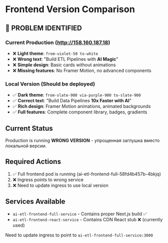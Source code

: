 # Frontend Version Comparison

## 🚨 PROBLEM IDENTIFIED

### Current Production (http://158.160.187.18)
- ❌ **Light theme**: `from-violet-50 to-white`
- ❌ **Wrong text**: "Build ETL Pipelines with **AI Magic**"
- ❌ **Simple design**: Basic cards without animations
- ❌ **Missing features**: No Framer Motion, no advanced components

### Local Version (Should be deployed)
- ✅ **Dark theme**: `from-slate-900 via-purple-900 to-slate-900`
- ✅ **Correct text**: "Build Data Pipelines **10x Faster with AI**"
- ✅ **Rich design**: Framer Motion animations, animated backgrounds
- ✅ **Full features**: Complete component library, badges, gradients

## Current Status
Production is running **WRONG VERSION** - упрощенная заглушка вместо локальной версии.

## Required Actions
1. ✅ Full frontend pod is running (ai-etl-frontend-full-58fd4b457b-4bkjq)
2. ❌ Ingress points to wrong service
3. ❌ Need to update ingress to use local version

## Services Available
- `ai-etl-frontend-full-service` - Contains proper Next.js build ✅
- `ai-etl-frontend-react-service` - Contains CDN React stub ❌ (currently used)

Need to update ingress to point to `ai-etl-frontend-full-service:3000`